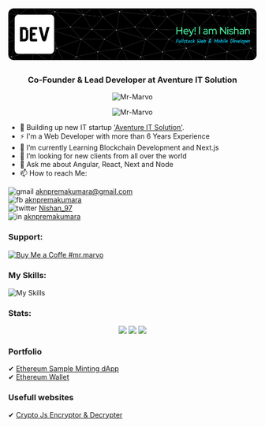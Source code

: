 <h1 align="center"><img src="https://github.com/Mr-Marvo/Mr-Marvo/blob/463cd666284d0ef8c5b7e3e086a279d0ec729650/assets/github-header-image.png" alt="Mr-Marvo" /></h1>
<h3 align="center">Co-Founder & Lead Developer at Aventure IT Solution</h3>

<p align="center"> <img src="https://komarev.com/ghpvc/?username=Mr-Marvo&label=Profile%20views&color=0e75b6&style=flat" alt="Mr-Marvo" /> </p>

<p align="center"> <img src="https://github-profile-trophy.vercel.app/?username=Mr-Marvo" alt="Mr-Marvo" /></p>

- 🎯 Building up new IT startup <a href='aventureit.com'>'Aventure IT Solution'</a>.
- ⚡ I'm a Web Developer with more than 6 Years Experience
- 🌱 I’m currently Learning Blockchain Development and Next.js
- 👯 I’m looking for new clients from all over the world
- 💬 Ask me about Angular, React, Next and Node
- 📫 How to reach Me:
     
![gmail](https://user-images.githubusercontent.com/49220298/174732716-3a747e8e-4be8-4eec-856a-6a7808d97839.png) aknpremakumara@gmail.com  
![fb](https://user-images.githubusercontent.com/49220298/174730829-86290788-7d0f-4243-b558-eaf717e53284.png) [aknpremakumara](https://www.facebook.com/aknpremakumara/)    
![twitter](https://user-images.githubusercontent.com/49220298/174752767-0b205eb5-dffc-477c-8c2c-98b5b2c21c50.png) [Nishan_97](https://twitter.com/Nishan_97/)                                                         
![in](https://user-images.githubusercontent.com/49220298/174732355-b6965905-8bf2-439c-be88-74d0237fa540.png) [aknpremakumara](https://www.linkedin.com/in/aknpremakumara/)


### Support:
<p>
     <a href="https://www.buymeacoffee.com/mr.marvo" target="_blank" rel="noreferrer nofollow">
           <img align="center" src="https://cdn.buymeacoffee.com/buttons/v2/default-yellow.png" height="50" width="210" alt="Buy Me a Coffe #mr.marvo" />
     </a>
</p>

### My Skills:
![My Skills](https://skillicons.dev/icons?i=react,angular,next,js,webpack,typescript,vue,jquery,solidity,laravel,php,tailwind,css,html,materialui,java,python,flutter,mysql,mongodb,github,bootstrap,sass,firebase,sqlite,wordpress,aws,figma,github,gitlab)

### Stats:
<p align="center"> 
    <img width=400 src='https://github-readme-stats.vercel.app/api?username=Mr-Marvo&theme=vue-dark&show_icons=true&hide_border=true&count_private=true' />
    <img width=400 src='https://streak-stats.demolab.com?username=Mr-Marvo&theme=vue-dark&hide_border=true' />
    <img width=400 src='https://github-readme-stats.vercel.app/api/top-langs/?username=Mr-Marvo&theme=vue-dark&show_icons=true&hide_border=true&layout=compact' />
</p>

### Portfolio
   ✔ [Ethereum Sample Minting dApp](https://didemraffe.netlify.app)                            
   ✔ [Ethereum Wallet](https://devwallet.netlify.app)   

### Usefull websites
   ✔ [Crypto Js Encryptor & Decrypter](https://mr-encrypto.vercel.app)                  
